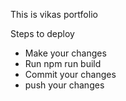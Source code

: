 This is vikas portfolio

Steps to deploy

- Make your changes
- Run npm run build
- Commit your changes
- push your changes
